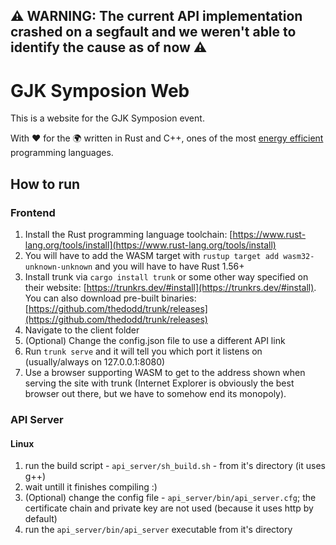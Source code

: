 ## ⚠️ WARNING: The current API implementation crashed on a segfault and we weren't able to identify the cause as of now ⚠️

# GJK Symposion Web
This is a website for the GJK Symposion event.

With ❤️ for the 🌍 written in Rust and C++, ones of the most [energy efficient](https://haslab.github.io/SAFER/scp21.pdf) programming languages.

## How to run
### Frontend
1. Install the Rust programming language toolchain: [https://www.rust-lang.org/tools/install](https://www.rust-lang.org/tools/install)
2. You will have to add the WASM target with `rustup target add wasm32-unknown-unknown` and you will have to have Rust 1.56+
3. Install trunk via `cargo install trunk` or some other way specified on their website: [https://trunkrs.dev/#install](https://trunkrs.dev/#install). You can also download pre-built binaries: [https://github.com/thedodd/trunk/releases](https://github.com/thedodd/trunk/releases)
4. Navigate to the client folder
5. (Optional) Change the config.json file to use a different API link
6. Run `trunk serve` and it will tell you which port it listens on (usually/always on 127.0.0.1:8080)
7. Use a browser supporting WASM to get to the address shown when serving the site with trunk (Internet Explorer is obviously the best browser out there, but we have to somehow end its monopoly).

### API Server
#### Linux
1. run the build script - `api_server/sh_build.sh` - from it's directory (it uses g++)
2. wait untill it finishes compiling :)
3. (Optional) change the config file - `api_server/bin/api_server.cfg`; the certificate chain and private key are not used (because it uses http by default)
4. run the `api_server/bin/api_server` executable from it's directory
